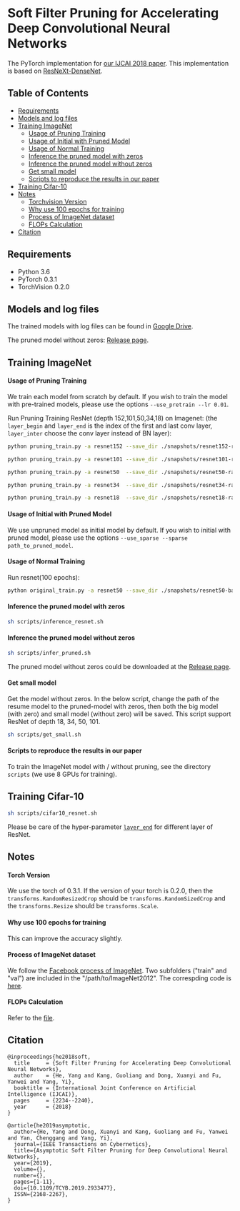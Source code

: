 # Soft Filter Pruning for Accelerating Deep Convolutional Neural Networks
The PyTorch implementation for [our IJCAI 2018 paper](https://www.ijcai.org/proceedings/2018/0309.pdf).
This implementation is based on [ResNeXt-DenseNet](https://github.com/D-X-Y/ResNeXt-DenseNet).

## Table of Contents

- [Requirements](#requirements)
- [Models and log files](#models-and-log-files)
- [Training ImageNet](#training-imagenet)
  - [Usage of Pruning Training](#usage-of-pruning-training)
  - [Usage of Initial with Pruned Model](#usage-of-initial-with-pruned-model)
  - [Usage of Normal Training](#usage-of-normal-training)
  - [Inference the pruned model with zeros](#inference-the-pruned-model-with-zeros)
  - [Inference the pruned model without zeros](#inference-the-pruned-model-without-zeros)
  - [Get small model](#get-small-model)
  - [Scripts to reproduce the results in our paper](#scripts-to-reproduce-the-results-in-our-paper)
- [Training Cifar-10](#training-cifar-10)
- [Notes](#notes)
  - [Torchvision Version](#torchvision-version)
  - [Why use 100 epochs for training](#why-use-100-epochs-for-training)
  - [Process of ImageNet dataset](#process-of-imagenet-dataset)
  - [FLOPs Calculation](#flops-calculation)
- [Citation](#citation)


## Requirements
- Python 3.6
- PyTorch 0.3.1
- TorchVision 0.2.0

## Models and log files
The trained models with log files can be found in [Google Drive](https://drive.google.com/drive/folders/1lPhInbd7v3HjK9uOPW_VNjGWWm7kyS8e?usp=sharing).

The pruned model without zeros: [Release page](https://github.com/he-y/soft-filter-pruning/releases/tag/ResNet50_pruned).

## Training ImageNet

#### Usage of Pruning Training
We train each model from scratch by default. If you wish to train the model with pre-trained models, please use the options `--use_pretrain --lr 0.01`.

Run Pruning Training ResNet (depth 152,101,50,34,18) on Imagenet:
(the `layer_begin` and `layer_end` is the index of the first and last conv layer, `layer_inter` choose the conv layer instead of BN layer): 
```bash
python pruning_train.py -a resnet152 --save_dir ./snapshots/resnet152-rate-0.7 --rate 0.7 --layer_begin 0 --layer_end 462 --layer_inter 3  /path/to/Imagenet2012

python pruning_train.py -a resnet101 --save_dir ./snapshots/resnet101-rate-0.7 --rate 0.7 --layer_begin 0 --layer_end 309 --layer_inter 3  /path/to/Imagenet2012

python pruning_train.py -a resnet50  --save_dir ./snapshots/resnet50-rate-0.7 --rate 0.7 --layer_begin 0 --layer_end 156 --layer_inter 3  /path/to/Imagenet2012

python pruning_train.py -a resnet34  --save_dir ./snapshots/resnet34-rate-0.7 --rate 0.7 --layer_begin 0 --layer_end 105 --layer_inter 3  /path/to/Imagenet2012

python pruning_train.py -a resnet18  --save_dir ./snapshots/resnet18-rate-0.7 --rate 0.7 --layer_begin 0 --layer_end 57 --layer_inter 3  /path/to/Imagenet2012
```

#### Usage of Initial with Pruned Model
We use unpruned model as initial model by default. If you wish to initial with pruned model, please use the options `--use_sparse --sparse path_to_pruned_model`.

#### Usage of Normal Training
Run resnet(100 epochs): 
```bash
python original_train.py -a resnet50 --save_dir ./snapshots/resnet50-baseline  /path/to/Imagenet2012 --workers 36
```

#### Inference the pruned model with zeros
```bash
sh scripts/inference_resnet.sh
```

#### Inference the pruned model without zeros
```bash
sh scripts/infer_pruned.sh
```
The pruned model without zeros could be downloaded at the [Release page](https://github.com/he-y/soft-filter-pruning/releases/tag/ResNet50_pruned).

#### Get small model
Get the model without zeros.
In the below script, change the path of the resume model to the pruned-model with zeros, then both the big model (with zero) and small model (without zero) will be saved. This script support ResNet of depth 18, 34, 50, 101.
```bash
sh scripts/get_small.sh
```


#### Scripts to reproduce the results in our paper
To train the ImageNet model with / without pruning, see the directory `scripts` (we use 8 GPUs for training).

## Training Cifar-10
```bash
sh scripts/cifar10_resnet.sh
```
Please be care of the hyper-parameter [`layer_end`](https://github.com/he-y/soft-filter-pruning/blob/master/scripts/cifar10_resnet.sh#L4-L9) for different layer of ResNet.

## Notes

#### Torch Version
We use the torch of 0.3.1. If the version of your torch is 0.2.0, then the `transforms.RandomResizedCrop` should be `transforms.RandomSizedCrop` and the `transforms.Resize` should be `transforms.Scale`.

#### Why use 100 epochs for training
This can improve the accuracy slightly.

#### Process of ImageNet dataset
We follow the [Facebook process of ImageNet](https://github.com/facebook/fb.resnet.torch/blob/master/INSTALL.md#download-the-imagenet-dataset).
Two subfolders ("train" and "val") are included in the "/path/to/ImageNet2012".
The correspding code is [here](https://github.com/he-y/soft-filter-pruning/blob/master/pruning_train.py#L129-L130).

#### FLOPs Calculation
Refer to the [file](https://github.com/he-y/soft-filter-pruning/blob/master/utils/cifar_resnet_flop.py).

## Citation
```
@inproceedings{he2018soft,
  title     = {Soft Filter Pruning for Accelerating Deep Convolutional Neural Networks},
  author    = {He, Yang and Kang, Guoliang and Dong, Xuanyi and Fu, Yanwei and Yang, Yi},
  booktitle = {International Joint Conference on Artificial Intelligence (IJCAI)},
  pages     = {2234--2240},
  year      = {2018}
}

@article{he2019asymptotic,
  author={He, Yang and Dong, Xuanyi and Kang, Guoliang and Fu, Yanwei and Yan, Chenggang and Yang, Yi}, 
  journal={IEEE Transactions on Cybernetics}, 
  title={Asymptotic Soft Filter Pruning for Deep Convolutional Neural Networks}, 
  year={2019}, 
  volume={}, 
  number={}, 
  pages={1-11}, 
  doi={10.1109/TCYB.2019.2933477}, 
  ISSN={2168-2267}, 
}
```

